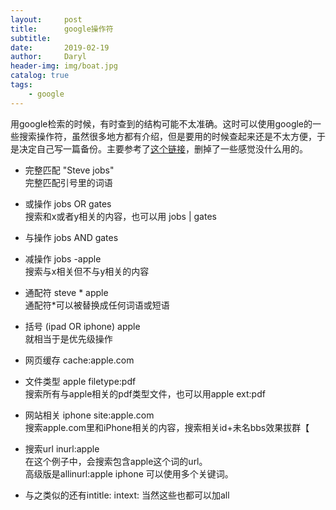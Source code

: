 ```yaml
---
layout:     post
title:      google操作符
subtitle:   
date:       2019-02-19
author:     Daryl
header-img: img/boat.jpg
catalog: true
tags:
    - google
---
```


用google检索的时候，有时查到的结构可能不太准确。这时可以使用google的一些搜索操作符，虽然很多地方都有介绍，但是要用的时候查起来还是不太方便，于是决定自己写一篇备份。主要参考了[这个链接](https://ahrefs.com/blog/google-advanced-search-operators/)，删掉了一些感觉没什么用的。

- 完整匹配 "Steve jobs"  
完整匹配引号里的词语

- 或操作 jobs OR gates  
搜索和x或者y相关的内容，也可以用 jobs | gates

- 与操作 jobs AND gates

- 减操作 jobs -apple  
搜索与x相关但不与y相关的内容

- 通配符 steve * apple  
通配符*可以被替换成任何词语或短语

- 括号 (ipad OR iphone) apple  
就相当于是优先级操作

- 网页缓存 cache:apple.com

- 文件类型 apple filetype:pdf  
搜索所有与apple相关的pdf类型文件，也可以用apple ext:pdf

- 网站相关 iphone site:apple.com  
搜索apple.com里和iPhone相关的内容，搜索相关id+未名bbs效果拔群【

- 搜索url inurl:apple  
在这个例子中，会搜索包含apple这个词的url。  
高级版是allinurl:apple iphone 可以使用多个关键词。  

- 与之类似的还有intitle: intext: 当然这些也都可以加all





